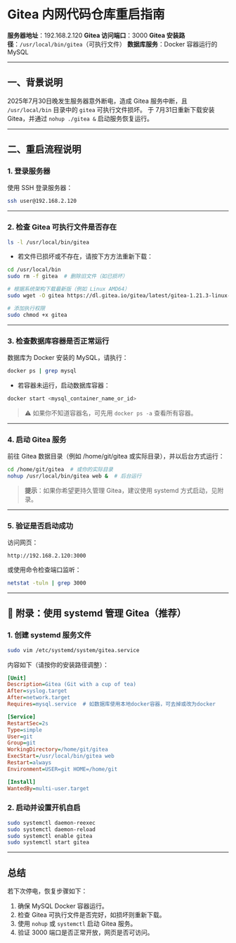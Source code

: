 
# Gitea 内网代码仓库重启指南

**服务器地址**：192.168.2.120
**Gitea 访问端口**：3000
**Gitea 安装路径**：`/usr/local/bin/gitea`（可执行文件）
**数据库服务**：Docker 容器运行的 MySQL

---

## 一、背景说明

2025年7月30日晚发生服务器意外断电，造成 Gitea 服务中断，且 `/usr/local/bin` 目录中的 `gitea` 可执行文件损坏。
于 7月31日重新下载安装 Gitea，并通过 `nohup ./gitea &` 启动服务恢复运行。

---

## 二、重启流程说明

### 1. 登录服务器

使用 SSH 登录服务器：

```bash
ssh user@192.168.2.120
```

---

### 2. 检查 Gitea 可执行文件是否存在

```bash
ls -l /usr/local/bin/gitea
```

* 若文件已损坏或不存在，请按下方方法重新下载：

```bash
cd /usr/local/bin
sudo rm -f gitea  # 删除旧文件（如已损坏）

# 根据系统架构下载最新版（例如 Linux AMD64）
sudo wget -O gitea https://dl.gitea.io/gitea/latest/gitea-1.21.3-linux-amd64

# 添加执行权限
sudo chmod +x gitea
```

---

### 3. 检查数据库容器是否正常运行

数据库为 Docker 安装的 MySQL，请执行：

```bash
docker ps | grep mysql
```

* 若容器未运行，启动数据库容器：

```bash
docker start <mysql_container_name_or_id>
```

> ⚠ 如果你不知道容器名，可先用 `docker ps -a` 查看所有容器。

---

### 4. 启动 Gitea 服务

前往 Gitea 数据目录（例如 /home/git/gitea 或实际目录），并以后台方式运行：

```bash
cd /home/git/gitea  # 或你的实际目录
nohup /usr/local/bin/gitea web &  # 后台运行
```

> **提示**：如果你希望更持久管理 Gitea，建议使用 systemd 方式启动，见附录。

---

### 5. 验证是否启动成功

访问网页：

```
http://192.168.2.120:3000
```

或使用命令检查端口监听：

```bash
netstat -tuln | grep 3000
```

---

## 📂 附录：使用 systemd 管理 Gitea（推荐）

### 1. 创建 systemd 服务文件

```bash
sudo vim /etc/systemd/system/gitea.service
```

内容如下（请按你的安装路径调整）：

```ini
[Unit]
Description=Gitea (Git with a cup of tea)
After=syslog.target
After=network.target
Requires=mysql.service  # 如数据库使用本地docker容器，可去掉或改为docker

[Service]
RestartSec=2s
Type=simple
User=git
Group=git
WorkingDirectory=/home/git/gitea
ExecStart=/usr/local/bin/gitea web
Restart=always
Environment=USER=git HOME=/home/git

[Install]
WantedBy=multi-user.target
```

### 2. 启动并设置开机自启

```bash
sudo systemctl daemon-reexec
sudo systemctl daemon-reload
sudo systemctl enable gitea
sudo systemctl start gitea
```

---

## 总结

若下次停电，恢复步骤如下：

1. 确保 MySQL Docker 容器运行。
2. 检查 Gitea 可执行文件是否完好，如损坏则重新下载。
3. 使用 `nohup` 或 `systemctl` 启动 Gitea 服务。
4. 验证 3000 端口是否正常开放，网页是否可访问。


